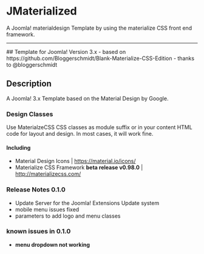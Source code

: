 # JMaterialized
A Joomla! materialdesign Template by using the materialize CSS front end framework.
<hr>
## Template for Joomla! Version 3.x
- based on https://github.com/Bloggerschmidt/Blank-Materialize-CSS-Edition - thanks to @bloggerschmidt

## Description
A Joomla! 3.x Template based on the Material Design by Google.

### Design Classes
Use MaterialzeCSS CSS classes as module suffix or in your content HTML code for layout and design.
In most cases, it will work fine.

#### Including
- Material Design Icons | https://material.io/icons/
- Materialize CSS Framework **beta release v0.98.0** | http://materializecss.com/

### Release Notes 0.1.0
- Update Server for the Joomla! Extensions Update system
- mobile menu issues fixed
- parameters to add logo and menu classes

### known issues in 0.1.0
- **menu dropdown not working**
